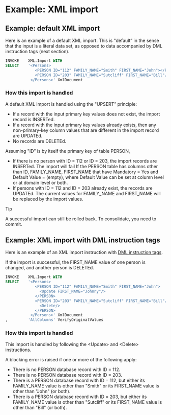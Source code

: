 # Example: XML import

## Example: default XML import

Here is an example of a default XML import. This is "default” in the sense that the input is a literal data set, as opposed to data accompanied by DML instruction tags (next section).

```sql
INVOKE    XML.Import WITH
SELECT    '<Persons>
             <PERSON ID="112" FAMILY_NAME="Smith" FIRST_NAME="John"></PERSON>
             <PERSON ID="203" FAMILY_NAME="Sutcliff" FIRST_NAME="Bill"/></PERSON>
           </Persons>' XmlDocument

```

### How this import is handled

A default XML import is handled using the "UPSERT” principle:

- If a record with the input primary key values does not exist, the import record is INSERTed.
- If a record with the input primary key values already exists, then any non-primary-key column values that are different in the import record are UPDATEd.
- No records are DELETEd.

Assuming "ID” is by itself the primary key of table PERSON,

- If there is no person with ID = 112 or ID = 203, the import records are INSERTed. The import will fail If the PERSON table has columns other than ID, FAMILY_NAME, FIRST_NAME that have Mandatory = Yes and Default Value = (empty), where Default Value can be set at column level or at domain level or both.
- If persons with ID = 112 and ID = 203 already exist, the records are UPDATEd. The current values for FAMILY_NAME and FIRST_NAME will be replaced by the import values.

> [!TIP]
> A successful import can still be rolled back. To consolidate, you need to commit.

## Example: XML import with DML instruction tags

Here is an example of an XML import instruction with [DML instruction tags](/docs/Repositories/USoft%20XML%20formats/DML%20instruction%20tags.md).

If the import is successful, the FIRST_NAME value of one person is changed, and another person is DELETEd.

```sql
INVOKE    XML.Import WITH
SELECT    '<Persons>
             <PERSON ID="112" FAMILY_NAME="Smith" FIRST_NAME="John">
               <Update FIRST_NAME="Johnny"/>
             </PERSON>
             <PERSON ID="203" FAMILY_NAME="Sutcliff" FIRST_NAME="Bill"/>
               <Delete/>
             </PERSON>
           </Persons>' XmlDocument
,         'AllColumns' VerifyOriginalValues

```

### How this import is handled

This import is handled by following the \<Update> and \<Delete> instructions.

A blocking error is raised if one or more of the following apply:

- There is no PERSON database record with ID = 112.
- There is no PERSON database record with ID = 203.
- There is a PERSON database record with ID = 112, but either its FAMILY_NAME value is other than "Smith" or its FIRST_NAME value is other than "John" (or both).
- There is a PERSON database record with ID = 203, but either its FAMILY_NAME value is other than "Sutcliff" or its FIRST_NAME value is other than "Bill" (or both).
